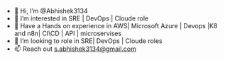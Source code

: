 - 👋 Hi, I’m @Abhishek3134
- 👀 I’m interested in SRE | DevOps | Cloude role
- 🌱 Have a Hands on experience in AWS| Microsoft Azure | Devops |K8 and n8n| CI\CD | API | microservises
- 💞️ I’m looking to role in SRE| DevOps | Cloude roles
- 📫 Reach out s.abhishek3134@gmail.com

<!---
Abhishek3134/Abhishek3134 is a ✨ special ✨ repository because its `README.md` (this file) appears on your GitHub profile.
You can click the Preview link to take a look at your changes.
--->

